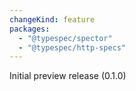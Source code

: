```yaml
---
changeKind: feature
packages:
  - "@typespec/spector"
  - "@typespec/http-specs"
---
```


Initial preview release (0.1.0)